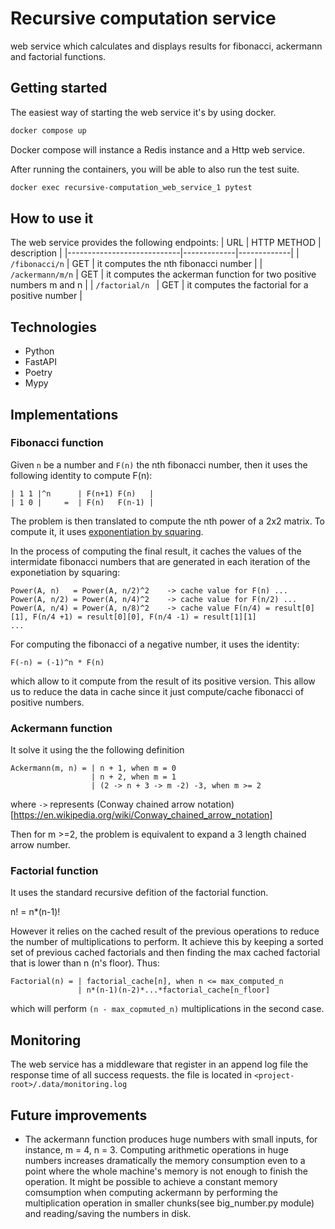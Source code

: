 # Recursive computation service

web service which calculates and displays results for fibonacci, ackermann and factorial functions.

## Getting started

The easiest way of starting the web service it's by using docker.

```sh
docker compose up
```

Docker compose will instance a Redis instance and a Http web service.

After running the containers, you will be able to also run the test suite.

```sh
docker exec recursive-computation_web_service_1 pytest
```


## How to use it
The web service provides the following endpoints:
| URL                        | HTTP METHOD | description |
|----------------------------|-------------|-------------|
| `/fibonacci/n`        | GET         | it computes the nth fibonacci number |
| `/ackermann/m/n` | GET         | it computes the ackerman function for two positive numbers m and n |
| `/factorial/n `       | GET         | it computes the factorial for a positive number |

## Technologies
- Python
- FastAPI
- Poetry
- Mypy

## Implementations

### Fibonacci function

Given `n` be a number and `F(n)` the nth fibonacci number, then it uses the following identity to compute F(n):

```
| 1 1 |^n      | F(n+1) F(n)   |
| 1 0 |     =  | F(n)   F(n-1) |
```

The problem is then translated to compute the nth power of a 2x2 matrix. To compute it, it uses [exponentiation by squaring](https://simple.wikipedia.org/wiki/Exponentiation_by_squaring).

In the process of computing the final result, it caches the values of the intermidate fibonacci numbers that are generated in each iteration of the exponetiation by squaring:

```
Power(A, n)   = Power(A, n/2)^2    -> cache value for F(n) ...
Power(A, n/2) = Power(A, n/4)^2    -> cache value for F(n/2) ...
Power(A, n/4) = Power(A, n/8)^2    -> cache value F(n/4) = result[0][1], F(n/4 +1) = result[0][0], F(n/4 -1) = result[1][1]
...
```

For computing the fibonacci of a negative number, it uses the identity:
```
F(-n) = (-1)^n * F(n)
```

which allow to it compute from the result of its positive version. This allow us to reduce the data in cache since it just compute/cache fibonacci of positive numbers.


### Ackermann function

It solve it using the the following definition

```
Ackermann(m, n) = | n + 1, when m = 0
                  | n + 2, when m = 1
				  | (2 -> n + 3 -> m -2) -3, when m >= 2
```

where `->` represents (Conway chained arrow notation)[https://en.wikipedia.org/wiki/Conway_chained_arrow_notation]

Then for m >=2, the problem is equivalent to expand a 3 length chained arrow number.


### Factorial function

It uses the standard recursive defition of the factorial function.

n! = n*(n-1)!

However it relies on the cached result of the previous operations to reduce the number of multiplications to perform. It achieve this by keeping a sorted set of previous cached factorials and then finding the max cached factorial that is lower than n (n's floor). Thus:


```
Factorial(n) = | factorial_cache[n], when n <= max_computed_n
               | n*(n-1)(n-2)*...*factorial_cache[n_floor]
```

which will perform `(n - max_copmuted_n)` multiplications in the second case.


## Monitoring

The web service has a middleware that register in an append log file the response time of all success requests. the file is located in `<project-root>/.data/monitoring.log`


## Future improvements

- The ackermann function produces huge numbers with small inputs, for instance, m = 4, n = 3. Computing arithmetic operations in huge numbers increases dramatically the memory consumption even to a point where the whole machine's memory is not enough to finish the operation. It might be possible to achieve a constant memory comsumption when computing ackermann by performing the multiplication operation in smaller chunks(see big_number.py module)  and reading/saving the numbers in disk. 